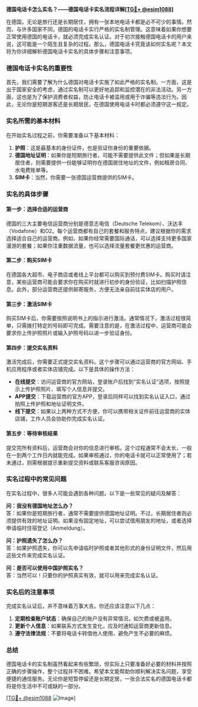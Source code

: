 **德国电话卡怎么实名？——德国电话卡实名流程详解[[TG💪+ @esim1088](https://t.me/s/esim1088)]**

在德国，无论是旅行还是长期居住，拥有一张本地电话卡都是必不可少的事情。然而，与许多国家不同，德国的电话卡实行严格的实名制管理。这意味着如果你想要正常使用德国的电话卡，就必须完成实名认证。对于初次接触德国电话卡的用户来说，这可能是一个陌生且复杂的过程。那么，德国电话卡究竟该如何实名呢？本文将为你详细解析德国电话卡实名的具体步骤和注意事项。

### 德国电话卡实名的重要性

首先，我们需要了解为什么德国对电话卡实施了如此严格的实名制。一方面，这是出于国家安全的考虑，通过实名制可以更好地追踪和监控潜在的非法活动。另一方面，这也是为了保护消费者权益，防止电话卡被滥用或用于诈骗等违法行为。因此，无论你是短期游客还是长期居民，在德国使用电话卡时都必须遵守这一规定。

### 实名所需的基本材料

在开始实名过程之前，你需要准备以下基本材料：

1. **护照**：这是最基本的身份证件，也是验证你身份的重要依据。
2. **德国地址证明**：如果你是短期旅行者，可能不需要提供此文件；但如果是长期居住者，则需要提供一份能够证明你在德国居住地址的文件，例如租房合同、水电费账单等。
3. **SIM卡**：当然，你需要一张德国运营商提供的SIM卡。

### 实名的具体步骤

#### 第一步：选择合适的运营商

德国的三大主要电信运营商分别是德意志电信（Deutsche Telekom）、沃达丰（Vodafone）和O2。每个运营商都有自己的套餐和服务特点，建议根据你的需求选择适合自己的运营商。例如，如果你经常需要国际通话，可以选择支持更多国家漫游的套餐；如果你注重数据流量，也可以选择流量套餐更优惠的运营商。

#### 第二步：购买SIM卡

在德国各大超市、电子商店或者线上平台都可以购买到预付费SIM卡。购买时请注意，某些运营商可能会要求你在购买时就进行初步的身份验证，比如扫描护照信息。此外，部分运营商还提供邮寄服务，方便无法亲自前往实体店的用户。

#### 第三步：激活SIM卡

购买SIM卡后，你需要按照说明书上的指示进行激活。通常情况下，激活过程很简单，只需拨打特定的号码即可完成。需要注意的是，在激活过程中，运营商可能会要求你上传护照照片或输入护照号码以进一步验证身份。

#### 第四步：提交实名资料

激活完成后，你需要正式提交实名资料。这个步骤可以通过运营商的官方网站、手机应用程序或者实体店铺完成。以下是具体的操作方法：

- **在线提交**：访问运营商的官方网站，登录账户后找到“实名认证”选项，按照提示上传护照照片、填写个人信息并提交。
- **APP提交**：下载运营商的官方APP，登录后同样可以找到实名认证入口，通过拍照上传护照和地址证明文件。
- **线下提交**：如果以上两种方式不方便，你可以携带相关证件前往运营商的实体店铺，工作人员会协助你完成实名认证。

#### 第五步：等待审核结果

提交完所有资料后，运营商会对你的信息进行审核。这个过程通常不会太长，一般在一到两个工作日内就能完成。如果审核通过，你的电话卡就可以正常使用了；若未通过，则需根据提示重新提交资料或联系客服咨询原因。

### 实名过程中的常见问题

在实名过程中，很多人可能会遇到各种问题。以下是一些常见的疑问及解答：

**问：我没有德国地址怎么办？**  
答：如果你是短期旅行者，通常不需要提供德国地址证明。不过，长期居住者则必须提供有效的地址证明。如果没有固定地址，可以尝试借用朋友的地址，或者选择申请临时住宿登记（Anmeldung）。

**问：护照遗失了怎么办？**  
答：如果护照遗失，你可以先申请临时护照或者其他形式的身份证明文件，然后用这些文件来完成实名认证。

**问：是否可以使用中国护照实名？**  
答：当然可以！只要你的护照真实有效，就可以用来完成实名认证。

### 实名后的注意事项

完成实名认证后，并不意味着万事大吉。你还应该注意以下几点：

1. **定期检查账户状态**：确保自己的账户没有异常情况，如欠费或被盗用。
2. **更新个人信息**：如果联系方式发生变化，应及时通知运营商更新信息。
3. **遵守法律法规**：不要将电话卡转借他人使用，避免产生不必要的麻烦。

### 总结

德国电话卡的实名制虽然看起来有些繁琐，但实际上只要准备好必要的材料并按照正确的步骤操作，整个过程并不困难。希望本文能帮助你顺利解决实名问题，享受便捷的通信服务。无论你是短暂停留还是长期定居，一张合法实名的德国电话卡都将是你生活中不可或缺的一部分。

[[TG💪+ @esim1088](https://t.me/s/esim1088) ![Image](https://i.postimg.cc/4NQfJmqS/Snipaste-2025-05-13-00-14-12.png)]
